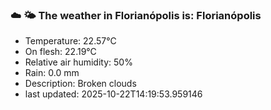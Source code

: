 ### ☁️ 🌤️  The weather in Florianópolis is: Florianópolis

- Temperature: 22.57°C
- On flesh: 22.19°C
- Relative air humidity: 50%
- Rain: 0.0 mm
- Description: Broken clouds
- last updated: 2025-10-22T14:19:53.959146
